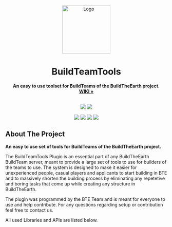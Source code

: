 <br />

<p align="Center">
  <a href="https://github.com/BuildTheEarth/BuildTeamTools">
    <img src="https://cdn.discordapp.com/attachments/406907194228080652/881142301831888936/PlotSystemLogo.gif" alt="Logo" width="150" height="150">
  </a>
</p>

<h1 align="Center">BuildTeamTools</h1>

<p align="center">
  <b>An easy to use toolset for BuildTeams of the BuildTheEarth project.</b>
  <br/>
  <a href="https://github.com/BuildTheEarth/BuildTeamTools"><strong>WIKI »</strong></a>
  <br/><br/>
</p>

<p align="center">
    <a href="https://github.com/BuildTheEarth"><img src="https://img.shields.io/badge/project-community-orange.svg?colorA=3c3c3c&label=BuildTheEarth"></a>
    <a href="https://www.discord.gg/buildtheearth"><img src="https://img.shields.io/discord/690908396404080650?label=discord"></a>
</p>
<p align="center">
  <a href="https://jenkins.alps-bte.com/job/PlotSystem/"><img src="https://img.shields.io/jenkins/build?jobUrl=https%3A%2F%2Fjenkins.alps-bte.com%2Fjob%2FPlotSystem%2F"></a>
    <a href="https://github.com/BuildTheEarth/BuildTeamTools/releases"><img src="https://img.shields.io/github/v/release/AlpsBTE/Plot-System"></a>
    <a href="https://github.com/BuildTheEarth/BuildTeamTools"><img src="https://img.shields.io/tokei/lines/github/AlpsBTE/Plot-System"></a>
    <a href="https://github.com/BuildTheEarth/BuildTeamTools"><img src="https://img.shields.io/github/repo-size/AlpsBTE/Plot-System"></a>
</p>  


<!-- ABOUT THE PROJECT -->
## About The Project

**An easy to use set of tools for BuildTeams of the BuildTheEarth project.**

The BuildTeamTools Plugin is an essential part of any BuildTheEarth BuildTeam server, meant to provide a large set of tools to use for builders of the teams to use. The system is designed to make it easier for unexperienced people, casual players and applicants to start building in BTE and to massively shorten the building process by eliminating any repetetive and boring tasks that come up while creating any structure in BuildTheEarth.

The plugin was programmed by the BTE Team and is meant for everyone to use and help contribute. For any questions regarding setup or contribution feel free to contact us.

All used Libraries and APIs are listed below.

